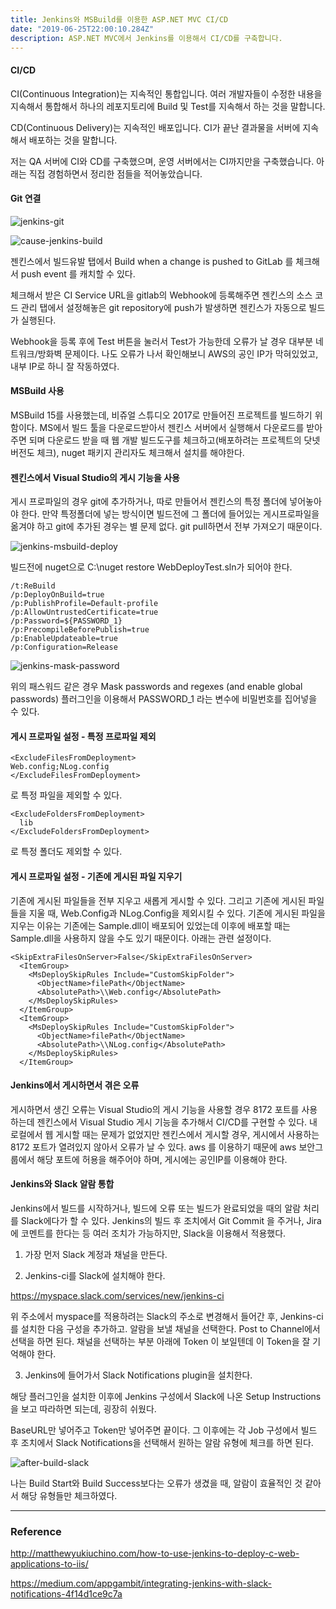 ```yaml
---
title: Jenkins와 MSBuild를 이용한 ASP.NET MVC CI/CD
date: "2019-06-25T22:00:10.284Z"
description: ASP.NET MVC에서 Jenkins를 이용해서 CI/CD를 구축합니다.
---
```


#### CI/CD

CI(Continuous Integration)는 지속적인 통합입니다. 여러 개발자들이 수정한 내용을 지속해서 통합해서 하나의 레포지토리에 Build 및 Test를 지속해서 하는 것을 말합니다.

CD(Continuous Delivery)는 지속적인 배포입니다. CI가 끝난 결과물을 서버에 지속해서 배포하는 것을 말합니다.

저는 QA 서버에 CI와 CD를 구축했으며, 운영 서버에서는 CI까지만을 구축했습니다. 아래는 직접 경험하면서 정리한 점들을 적어놓았습니다.

#### Git 연결

![jenkins-git](./jenkins-git.png)

![cause-jenkins-build](./cause-jenkins-build.png)

젠킨스에서 빌드유발 탭에서 Build when a change is pushed to GitLab 를 체크해서
push event 를 캐치할 수 있다.

체크해서 받은 CI Service URL을 gitlab의 Webhook에 등록해주면 젠킨스의 소스 코드 관리 탭에서 설정해놓은 git repository에 push가 발생하면 젠킨스가 자동으로 빌드가 실행된다.

Webhook을 등록 후에 Test 버튼을 눌러서 Test가 가능한데 오류가 날 경우 대부분 네트워크/방화벽 문제이다. 나도 오류가 나서 확인해보니 AWS의 공인 IP가 막혀있었고, 내부 IP로 하니 잘 작동하였다.

#### MSBuild 사용

MSBuild 15를 사용했는데, 비쥬얼 스튜디오 2017로 만들어진 프로젝트를 빌드하기 위함이다. MS에서 빌드 툴을 다운로드받아서 젠킨스 서버에서 실행해서 다운로드를 받아주면 되며 다운로드 받을 때 웹 개발 빌드도구를 체크하고(배포하려는 프로젝트의 닷넷 버전도 체크), nuget 패키지 관리자도 체크해서 설치를 해야한다.

#### 젠킨스에서 Visual Studio의 게시 기능을 사용

게시 프로파일의 경우 git에 추가하거나, 따로 만들어서 젠킨스의 특정 폴더에 넣어놓아야 한다.
만약 특정폴더에 넣는 방식이면 빌드전에 그 폴더에 들어있는 게시프로파일을 옮겨야 하고 git에 추가된 경우는 별 문제 없다.
git pull하면서 전부 가져오기 때문이다.

![jenkins-msbuild-deploy](./jenkins-msbuild-deploy.png)

빌드전에 nuget으로 C:\nuget restore WebDeployTest.sln가 되어야 한다.

```
/t:ReBuild
/p:DeployOnBuild=true
/p:PublishProfile=Default-profile
/p:AllowUntrustedCertificate=true
/p:Password=${PASSWORD_1}
/p:PrecompileBeforePublish=true
/p:EnableUpdateable=true 
/p:Configuration=Release
```

![jenkins-mask-password](./jenkins-mask-password.png)

위의 패스워드 같은 경우
Mask passwords and regexes (and enable global passwords)
플러그인을 이용해서 PASSWORD_1 라는 변수에 비밀번호를 집어넣을 수 있다.

#### 게시 프로파일 설정 - 특정 프로파일 제외

```
<ExcludeFilesFromDeployment>
Web.config;NLog.config
</ExcludeFilesFromDeployment>
```

로 특정 파일을 제외할 수 있다.

```
<ExcludeFoldersFromDeployment>
  lib
</ExcludeFoldersFromDeployment>
```

로 특정 폴더도 제외할 수 있다.

#### 게시 프로파일 설정 - 기존에 게시된 파일 지우기

기존에 게시된 파일들을 전부 지우고 새롭게 게시할 수 있다. 그리고 기존에 게시된 파일들을 지울 때, Web.Config과 NLog.Config을 제외시킬 수 있다.
기존에 게시된 파일을 지우는 이유는 기존에는 Sample.dll이 배포되어 있었는데 이후에 배포할 때는 Sample.dll을 사용하지 않을 수도 있기 때문이다. 아래는 관련 설정이다.

```
<SkipExtraFilesOnServer>False</SkipExtraFilesOnServer>
  <ItemGroup>
    <MsDeploySkipRules Include="CustomSkipFolder">
      <ObjectName>filePath</ObjectName>
      <AbsolutePath>\\Web.config</AbsolutePath>
    </MsDeploySkipRules>
  </ItemGroup>
  <ItemGroup>
    <MsDeploySkipRules Include="CustomSkipFolder">
      <ObjectName>filePath</ObjectName>
      <AbsolutePath>\\NLog.config</AbsolutePath>
    </MsDeploySkipRules>
  </ItemGroup>
```

#### Jenkins에서 게시하면서 겪은 오류

게시하면서 생긴 오류는 Visual Studio의 게시 기능을 사용할 경우 8172 포트를 사용하는데
젠킨스에서 Visual Studio 게시 기능을 추가해서 CI/CD를 구현할 수 있다.
내 로컬에서 웹 게시할 때는 문제가 없었지만 젠킨스에서 게시할 경우, 게시에서 사용하는 8172 포트가 열려있지 않아서 오류가 날 수 있다.
aws 를 이용하기 때문에 aws 보안그룹에서 해당 포트에 허용을 해주어야 하며, 게시에는 공인IP를 이용해야 한다.

#### Jenkins와 Slack 알람 통합

Jenkins에서 빌드를 시작하거나, 빌드에 오류 또는 빌드가 완료되었을 때의 알람 처리를 Slack에다가 할 수 있다. Jenkins의 빌드 후 조치에서 Git Commit 을 주거나, Jira 에 코멘트를 한다는 등 여러 조치가 가능하지만, Slack을 이용해서 적용했다.


1. 가장 먼저 Slack 계정과 채널을 만든다.

2. Jenkins-ci를 Slack에 설치해야 한다.

https://myspace.slack.com/services/new/jenkins-ci

위 주소에서 myspace를 적용하려는 Slack의 주소로 변경해서 들어간 후, Jenkins-ci 를 설치한 다음 구성을 추가하고. 알람을 보낼 채널을 선택한다. Post to Channel에서 선택을 하면 된다. 채널을 선택하는 부분 아래에 Token 이 보일텐데 이 Token을 잘 기억해야 한다.

3. Jenkins에 들어가서 Slack Notifications plugin을 설치한다.

해당 플러그인을 설치한 이후에 Jenkins 구성에서 Slack에 나온 Setup Instructions을 보고 따라하면 되는데, 굉장히 쉬웠다.

BaseURL만 넣어주고 Token만 넣어주면 끝이다.
그 이후에는 각 Job 구성에서 빌드 후 조치에서 Slack Notifications을 선택해서 원하는 알람 유형에 체크를 하면 된다.

![after-build-slack](./after-build-slack.png)

나는 Build Start와 Build Success보다는 오류가 생겼을 때, 알람이 효율적인 것 같아서 해당 유형들만 체크하였다.


---
### Reference

http://matthewyukiuchino.com/how-to-use-jenkins-to-deploy-c-web-applications-to-iis/

https://medium.com/appgambit/integrating-jenkins-with-slack-notifications-4f14d1ce9c7a

